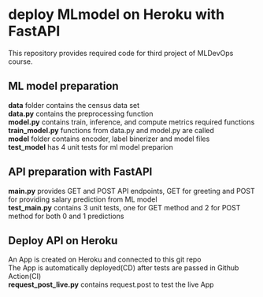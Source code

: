 # deploy MLmodel on Heroku with FastAPI
This repository provides required code for third project of MLDevOps course.
## ML model preparation
**data** folder contains the census data set  
**data.py** contains the preprocessing function  
**model.py** contains train, inference, and compute metrics required functions  
**train_model.py** functions from data.py and model.py are called  
**model** folder contains encoder, label binerizer and model files  
**test_model** has 4 unit tests for ml model preparion  

## API preparation with FastAPI
**main.py** provides GET and POST API endpoints, GET for greeting and POST for providing salary prediction from ML model  
**test_main.py** contains 3 unit tests, one for GET method and 2 for POST method for both 0 and 1   predictions

## Deploy API on Heroku
An App is created on Heroku and connected to this git repo  
The App is automatically deployed(CD) after tests are passed in Github Action(CI)  
**request_post_live.py** contains request.post to test the live App


